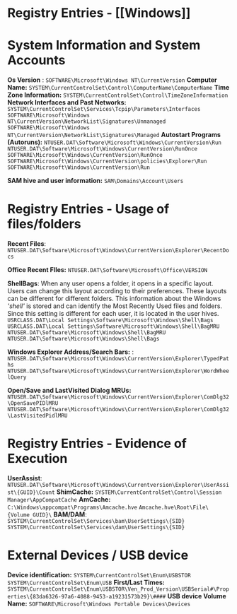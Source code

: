 # Registry Entries  - [[Windows]]
# System Information and System Accounts
**Os Version** : `SOFTWARE\Microsoft\Windows NT\CurrentVersion`
**Computer Name:** `SYSTEM\CurrentControlSet\Control\ComputerName\ComputerName`
**Time Zone Information:** `SYSTEM\CurrentControlSet\Control\TimeZoneInformation`
**Network Interfaces and Past Networks:** `SYSTEM\CurrentControlSet\Services\Tcpip\Parameters\Interfaces` `SOFTWARE\Microsoft\Windows NT\CurrentVersion\NetworkList\Signatures\Unmanaged`
`SOFTWARE\Microsoft\Windows NT\CurrentVersion\NetworkList\Signatures\Managed`
**Autostart Programs (Autoruns):** `NTUSER.DAT\Software\Microsoft\Windows\CurrentVersion\Run`
`NTUSER.DAT\Software\Microsoft\Windows\CurrentVersion\RunOnce`
`SOFTWARE\Microsoft\Windows\CurrentVersion\RunOnce`
`SOFTWARE\Microsoft\Windows\CurrentVersion\policies\Explorer\Run`
`SOFTWARE\Microsoft\Windows\CurrentVersion\Run`

**SAM hive and user information:** `SAM\Domains\Account\Users`
# Registry Entries - Usage of files/folders

**Recent Files**: `NTUSER.DAT\Software\Microsoft\Windows\CurrentVersion\Explorer\RecentDocs`

**Office Recent FIles:** `NTUSER.DAT\Software\Microsoft\Office\VERSION`

**ShellBags**: When any user opens a folder, it opens in a specific layout. Users can change this layout according to their preferences. These layouts can be different for different folders. This information about the Windows _'shell'_ is stored and can identify the Most Recently Used files and folders. Since this setting is different for each user, it is located in the user hives. 
`USRCLASS.DAT\Local Settings\Software\Microsoft\Windows\Shell\Bags`
`USRCLASS.DAT\Local Settings\Software\Microsoft\Windows\Shell\BagMRU`
`NTUSER.DAT\Software\Microsoft\Windows\Shell\BagMRU`
`NTUSER.DAT\Software\Microsoft\Windows\Shell\Bags`

**Windows Explorer Address/Search Bars:** : `NTUSER.DAT\Software\Microsoft\Windows\CurrentVersion\Explorer\TypedPaths`
`NTUSER.DAT\Software\Microsoft\Windows\CurrentVersion\Explorer\WordWheelQuery`

**Open/Save and LastVisited Dialog MRUs:** `NTUSER.DAT\Software\Microsoft\Windows\CurrentVersion\Explorer\ComDlg32\OpenSavePIDlMRU`
`NTUSER.DAT\Software\Microsoft\Windows\CurrentVersion\Explorer\ComDlg32\LastVisitedPidlMRU`

# Registry Entries - Evidence of Execution
**UserAssist**: `NTUSER.DAT\Software\Microsoft\Windows\Currentversion\Explorer\UserAssist\{GUID}\Count`
**ShimCache:** `SYSTEM\CurrentControlSet\Control\Session Manager\AppCompatCache`
**AmCache:** `C:\Windows\appcompat\Programs\Amcache.hve`
`Amcache.hve\Root\File\{Volume GUID}\`
**BAM/DAM**: `SYSTEM\CurrentControlSet\Services\bam\UserSettings\{SID}`
`SYSTEM\CurrentControlSet\Services\dam\UserSettings\{SID}`

# External Devices / USB device

**Device identification:** `SYSTEM\CurrentControlSet\Enum\USBSTOR`
`SYSTEM\CurrentControlSet\Enum\USB`
**First/Last Times:** `SYSTEM\CurrentControlSet\Enum\USBSTOR\Ven_Prod_Version\USBSerial#\Properties\{83da6326-97a6-4088-9453-a19231573b29}\####`
**USB device Volume Name:** `SOFTWARE\Microsoft\Windows Portable Devices\Devices`